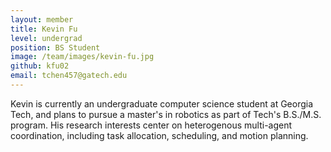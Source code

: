```yaml
---
layout: member
title: Kevin Fu
level: undergrad
position: BS Student
image: /team/images/kevin-fu.jpg
github: kfu02
email: tchen457@gatech.edu
---
```


Kevin is currently an undergraduate computer science student at Georgia Tech, and plans to pursue a master's in robotics as part of Tech's B.S./M.S. program. His research interests center on heterogenous multi-agent coordination, including task allocation, scheduling, and motion planning.
